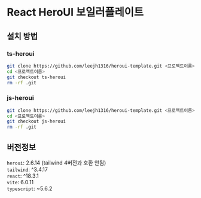 # React HeroUI 보일러플레이트

## 설치 방법

### ts-heroui

```bash
git clone https://github.com/leejh1316/heroui-template.git <프로젝트이름>
cd <프로젝트이름>
git checkout ts-heroui
rm -rf .git
```

### js-heroui

```bash
git clone https://github.com/leejh1316/heroui-template.git <프로젝트이름>
cd <프로젝트이름>
git checkout js-heroui
rm -rf .git
```

## 버전정보

`heroui`: 2.6.14 (tailwind 4버전과 호환 안됨)  
`tailwind`: ^3.4.17  
`react`: ^18.3.1  
`vite`: 6.0.11  
`typescript`: ~5.6.2
